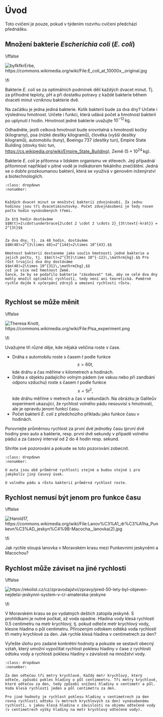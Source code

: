 # Úvod

Toto cvičení je pouze, pokud v týdením rozvrhu cvičení předchází přednášku.

## Množení bakterie _Escherichia coli_ (_E. coli_)

\iffalse 

![byfkfkrErbe, <https://commons.wikimedia.org/wiki/File:E_coli_at_10000x,_original.jpg>](ecoli.jpg)

\fi


Bakterie _E. coli_ se za optimálních podmínek dělí každých dvacet minut. Tj. za příhodné teploty, pH a při dostatku potravy z každé bakterie během dvaceti minut vzniknou bakterie dvě.

Na začátku je jedna jediná bakterie. Kolik bakterií bude za dva dny? Určete i výslednou hmotnost. Určete i funkci, která udává počet a hmotnost bakterií po uplynutí $t$ hodin. Hmotnost jedné bakterie uvažujte $10^{-12}\,\mathrm{kg}$.

Odhadněte, jestli celková hmotnost bude srovntalná s hmotností kočky (kilogramy), psa (nízké desítky kilogramů), člověka (vyšší desitky kilogramů), automobilu (tuny), Boeingu 737 (desítky tun), Empire State Building (stovky tisíc tun, <https://cs.wikipedia.org/wiki/Empire_State_Building>), Země ($5\times 10^{24}\,$kg).

Bakterie _E. coli_ je přítomna v lidském organismu ve střevech. Její případnáí přítomnost například v pitné vodě je indikátorem fekálního znečištění. Jedná se o dobře prozkoumanou bakterii, která se využívá v genovém inženýrství a biotechnologiích.

```{prf:example} Řešení
:class: dropdown
:nonumber:


Každých dvacet minut se množství bakterií zdvojnásobí. Za jednu hodinou jsou tři dvacetiminutovky. Počet zdvojnásobení je tedy roven počtu hodin vynásobených třemi.

Za $t$ hodin dostáváme
$$N(t)=1\cdot\underbrace{2\cdot 2 \cdot 2 \cdots 2}_{3t\text{-krát}} = 2^{3t}$$


Za dva dny, tj. za 48 hodin, dostáváme
$$N(48)=2^{3\times 48}=2^{144}=2\times 10^{43}.$$

Hmotnost bakterií dostaneme jako součin hmotnosti jedné bakterie a jejich počtu, tj. $$m(t)=2^{3t}\times 10^{-12}\,\mathrm{kg}.$$ Pro růst trvající dva dny dostáváme
$$m(48)=2\times 10^{31}\,\mathrm{kg},$$
což je více než hmotnost Země.
Šance, že by se podařilo bakterie "zásobovat" tak, aby se celé dva dny mohly množit optimální rychlostí, tedy není ani teoretická. Poměrně rychle dojde k vyčerpání zdrojů a omezení rychlosti růstu.


```

## Rychlost se může měnit

\iffalse 

![Theresa Knott, <https://commons.wikimedia.org/wiki/File:Pisa_experiment.png>](Pisa_experiment.png)

\fi

Uvažujme tři různé děje, kde nějaká veličina roste v čase.

* Dráha $s$ automobilu roste s časem $t$ podle funkce $$s=60t,$$
  kde dráhu a čas měříme v kilometrech a hodinách.
* Dráha $s$ objektu padajícího volným pádem (ve vakuu nebo při zandbání odporu vzduchu) roste s časem $t$ podle funkce $$s=5t^2,$$ kde dráhu měříme v metrech a čas v sekundách. Na obrázku je Galileův experiment ukazující, že rychlost volného pádu nesouvisí s hmotností, ale je opravdu jenom funkcí času.
* Počet bakterií _E. coli_ z předchozího příkladu jako funkce času v hodinách.

Porovnejte průměrnou rychlost za první dvě jednotky času (první dvě hodiny preo auto a bakterie, resp. první dvě sekundy v případě volného pádu) a za časový interval od 2 do 4 hodin resp. sekund.

Shrňte své pozorování a pokuste se toto pozorování zobecnit.


```{prf:example} Řešení
:class: dropdown
:nonumber:

U auta jsou obě průměrné rychlosti stejné a budou stejné i pro jakýkoliv jiný časový úsek.

U volného pádu a růstu bakterií průměrná rychlost roste.

```


## Rychlost nemusí být jenom pro funkce času

\iffalse 

![Harold17, <https://commons.wikimedia.org/wiki/File:Lanov%C3%A1_dr%C3%A1ha_Punkevn%C3%AD_jeskyn%C4%9B-Macocha,_lanovka(2).jpg>](Lanova_draha_Punkevni_jeskyne.jpg)

\fi


Jak rychle stoupá lanovka v Moravském krasu mezi Punkevními jeskyněmi a Macochou?

## Rychlost může záviset na jiné rychlosti


\iffalse 

![<https://ekolist.cz/cz/zpravodajstvi/zpravy/pred-50-lety-byl-objeven-nejdelsi-jeskynni-system-v-cr-amaterska-jeskyne>](stara_amaterska_jeskyne.jpg)

\fi


V Moravském krasu se po vydatných deštích zatopila jeskyně. S prohlídkami je nutné počkat, až voda opadne. Hladina vody klesá rychlostí 0.5 centimetru na metr krychlový, tj. pokud odteče metr krychlový vody, klesne hladina o půl centimetru. Přirozeným odtokem odtéká voda rychlostí tři metry krychlové za den. Jak rychle klesá hladina v centimetrech za den?

Vyřešte úlohu pro zadané konkrétní hodnoty a pokuste se sestavit obecný vztah, který umožní vypočítat rychlost poklesu hladiny v čase z rychlosti odtoku vody a rychlosti poklesu hladiny v závislosti na množství vody.

```{prf:example} Řešení
:class: dropdown
:nonumber:

Za den odtečou tři metry krychlové. Každý metr krychlový, který odteče, způsobí pokles hladiny o půl centimeetru. Tři metry krychlové, které odtečou za den, tedy způsobí snížení hladiny o centimetr a půl. Voda klesá rychlostí jeden a půl centimetru za den. 

Pro jiné hodnoty je rychlost poklesu hladiny v centimetrech za den rovna rychlosti odtoku (v metrech krychlových za den) vynásobenému rychlostí, s jakou klesá hladina v závislosti na objemu odtečené vody (v centimetrech výšky hladiny na metr krychlový odtečené vody).

```


